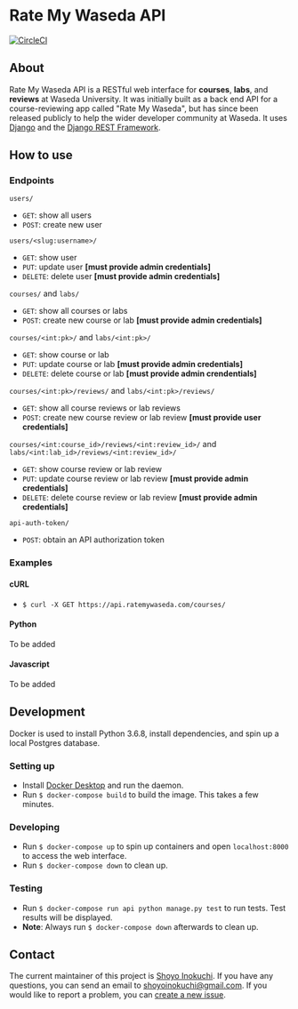 # Rate My Waseda API
[![CircleCI](https://circleci.com/gh/shoyo-inokuchi/rate-my-waseda-api.svg?style=shield&circle-token=f6ab685a6862214510891e2fe190379012666e2b)](https://circleci.com/gh/shoyo-inokuchi/rate-my-waseda-api)

## About
Rate My Waseda API is a RESTful web interface for **courses**, **labs**, and **reviews** at Waseda University. It was initially built as a back end API for a course-reviewing app called "Rate My Waseda", but has since been released publicly to help the wider developer community at Waseda. It uses [Django](https://www.djangoproject.com) and the [Django REST Framework](https://www.django-rest-framework.org/).

## How to use
### Endpoints
`users/`
* `GET`: show all users
* `POST`: create new user

`users/<slug:username>/`
* `GET`: show user
* `PUT`: update user **[must provide admin credentials]**
* `DELETE`: delete user **[must provide admin credentials]**

`courses/` and `labs/`
* `GET`: show all courses or labs
* `POST`: create new course or lab **[must provide admin credentials]**

`courses/<int:pk>/` and `labs/<int:pk>/`
* `GET`: show course or lab
* `PUT`: update course or lab **[must provide admin credentials]**
* `DELETE`: delete course or lab **[must provide admin crendentials]**

`courses/<int:pk>/reviews/` and `labs/<int:pk>/reviews/`
* `GET`: show all course reviews or lab reviews
* `POST`: create new course review or lab review **[must provide user credentials]**

`courses/<int:course_id>/reviews/<int:review_id>/` and `labs/<int:lab_id>/reviews/<int:review_id>/`
* `GET`: show course review or lab review
* `PUT`: update course review or lab review **[must provide admin credentials]**
* `DELETE`: delete course review or lab review **[must provide admin credentials]**

`api-auth-token/`
* `POST`: obtain an API authorization token

### Examples
#### cURL
* `$ curl -X GET https://api.ratemywaseda.com/courses/`

#### Python
To be added

#### Javascript
To be added

## Development
Docker is used to install Python 3.6.8, install dependencies, and spin up a local Postgres database.
### Setting up
* Install [Docker Desktop](https://www.docker.com/products/docker-desktop) and run the daemon.
* Run `$ docker-compose build` to build the image. This takes a few minutes.

### Developing
* Run `$ docker-compose up` to spin up containers and open `localhost:8000` to access the web interface.
* Run `$ docker-compose down` to clean up.

### Testing
* Run `$ docker-compose run api python manage.py test` to run tests. Test results will be displayed.
* **Note**: Always run `$ docker-compose down` afterwards to clean up.

## Contact
The current maintainer of this project is [Shoyo Inokuchi](https://github.com/shoyo-inokuchi). If you have any questions, you can send an email to shoyoinokuchi@gmail.com. If you would like to report a problem, you can [create a new issue](https://github.com/shoyo-inokuchi/rate-my-waseda-api/issues).
